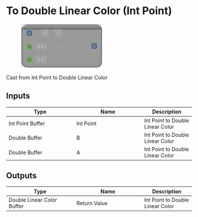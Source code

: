 # To Double Linear Color (Int Point)

<div align="left" data-full-width="false">

<figure><img src="To_Double_Linear_Color_(Int_Point).png" alt=""><figcaption></figcaption></figure>

</div>

Cast from Int Point to Double Linear Color

## Inputs

<table>
<thead><tr><th width="170">Type</th><th width="170">Name</th><th>Description</th></tr></thead>
<tbody>
<tr><td>Int Point Buffer</td><td>Int Point</td><td>Int Point to Double Linear Color</td></tr>
<tr><td>Double Buffer</td><td>B</td><td>Int Point to Double Linear Color</td></tr>
<tr><td>Double Buffer</td><td>A</td><td>Int Point to Double Linear Color</td></tr>
</tbody>
</table>

## Outputs

<table>
<thead><tr><th width="170">Type</th><th width="170">Name</th><th>Description</th></tr></thead>
<tbody>
<tr><td>Double Linear Color Buffer</td><td>Return Value</td><td>Int Point to Double Linear Color</td></tr>
</tbody>
</table>